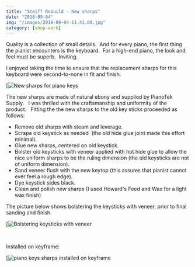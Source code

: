 ```yaml
---
title: "Steiff Rebuild - New sharps"
date: "2018-09-04"
img: "/images/2018-09-04-11.41.00.jpg"
category: [shop-work]
---
```


Quality is a collection of small details.  And for every piano, the first thing the pianist encounters is the keyboard.  For a high-end piano, the look and feel must be superb.  Inviting.

I enjoyed taking the time to ensure that the replacement sharps for this keyboard were second-to-none in fit and finish.

[![New sharps for piano keys](/images/2018-09-04-11.41.00-1024x768.jpg)

The new sharps are made of natural ebony and supplied by PianoTek Supply.   I was thrilled with the craftsmanship and uniformity of the product.   Fitting the the new sharps to the old key sticks proceeded as follows:

- Remove old sharps with steam and leverage.
- Scrape old keystick as needed  (the old hide glue joint made this effort minimal).
- Glue new sharps, centered on old keystick.
- Bolster old keysticks with veneer applied with hot hide glue to allow the nice uniform sharps to be the ruling dimension (the old keysticks are not of uniform dimension).
- Sand veneer flush with the new keytop (this assures that pianist cannot ever feel a rough edge).
- Dye keystick sides black.
- Clean and polish new sharps (I used Howard's Feed and Wax for a light wax finish)

The picture below shows bolstering the keysticks with veneer, prior to final sanding and finish.

[![Bolstering keysticks with veneer](/images/2018-09-03-16.30.57-1024x768.jpg)

 

Installed on keyframe:

[![piano keys sharps installed on keyframe](/images/2018-09-04-15.10.56-1024x768.jpg)

